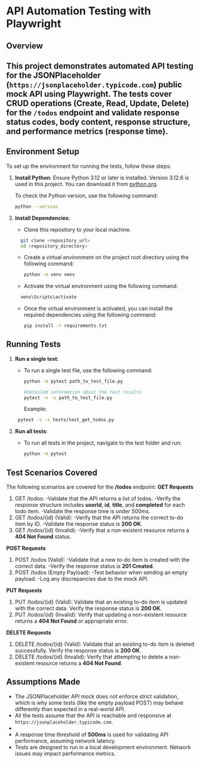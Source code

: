 # API Automation Testing with Playwright

## **Overview**
This project demonstrates automated API testing for the JSONPlaceholder (`https://jsonplaceholder.typicode.com`) public mock API using Playwright. The tests cover CRUD operations (Create, Read, Update, Delete) for the `/todos` endpoint and validate response status codes, body content, response structure, 
and performance metrics (response time).
---

## **Environment Setup**

To set up the environment for running the tests, follow these steps:

1. **Install Python**:
   Ensure Python 3.12 or later is installed. Version 3.12.6 is used in this project. You can download it from [python.org](https://www.python.org/downloads/).

   To check the Python version, use the following command:
     ```bash
     python --version
     ```

2. **Install Dependencies**:
   - Clone this repository to your local machine.
   ```bash
     git clone <repository_url>
     cd <repository_directory>
     ```
   - Create a virtual environment on the project root directory using the following command:
        ```bash
     python -m venv venv
     ```
   - Activate the virtual environment using the following command:
   ```bash
     venv\Scripts\activate
     ```
   
   - Once the virtual environment is activated, you can install the required dependencies using the following command:
     ```bash
     pip install -r requirements.txt
     ```

## **Running Tests**

1. **Run a single test**:
   - To run a single test file, use the following command:
     ```bash
     python -m pytest path_to_test_file.py
     
     #detailed information about the test results
     pytest -v -s path_to_test_file.py
     ```
     Example:
    ```bash
     pytest -v -s tests/test_get_todos.py
     ```

2. **Run all tests**:
   - To run all tests in the project, navigate to the test folder and run:
     ```bash
     python -m pytest
     ```
     
## **Test Scenarios Covered**

The following scenarios are covered for the **/todos** endpoint:
**GET Requests**
1. GET /todos:
-Validate that the API returns a list of todos.
-Verify the response structure includes **userId**, **id**, **title**, and **completed** for each todo item.
-Validate the response time is under 500ms.
2. GET /todos/{id} (Valid):
-Verify that the API returns the correct to-do item by ID.
-Validate the response status is **200 OK**.
3. GET /todos/{id} (Invalid):
-Verify that a non-existent resource returns a **404 Not Found** status.

**POST Requests**
1. POST /todos (Valid):
-Validate that a new to-do item is created with the correct data.
-Verify the response status is **201 Created**.
2. POST /todos (Empty Payload):
-Test behavior when sending an empty payload.
-Log any discrepancies due to the mock API.

**PUT Requests**
1. PUT /todos/{id} (Valid):
Validate that an existing to-do item is updated with the correct data.
Verify the response status is **200 OK**.
2. PUT /todos/{id} (Invalid):
Verify that updating a non-existent resource returns a **404 Not Found** or appropriate error.

**DELETE Requests**
1. DELETE /todos/{id} (Valid):
Validate that an existing to-do item is deleted successfully.
Verify the response status is **200 OK**.
2. DELETE /todos/{id} (Invalid):
Verify that attempting to delete a non-existent resource returns a **404 Not Found**.

## **Assumptions Made**

- The JSONPlaceholder API mock does not enforce strict validation, which is why some tests (like the empty payload POST) may behave differently than expected in a real-world API.
- All the tests assume that the API is reachable and responsive at `https://jsonplaceholder.typicode.com`.
- 
- A response time threshold of **500ms** is used for validating API performance, assuming network latency.
- Tests are designed to run in a local development environment. Network issues may impact performance metrics.

